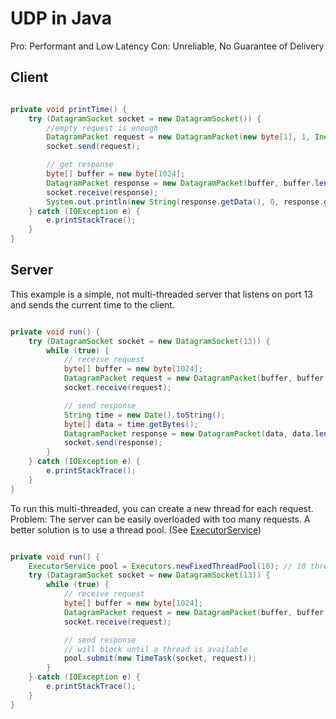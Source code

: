 # UDP in Java

Pro: Performant and Low Latency
Con: Unreliable, No Guarantee of Delivery

## Client

```java

private void printTime() {
    try (DatagramSocket socket = new DatagramSocket()) {
        //empty request is enough
        DatagramPacket request = new DatagramPacket(new byte[1], 1, InetAddress.getByName("time.nist.gov"), 13);
        socket.send(request);

        // get response
        byte[] buffer = new byte[1024];
        DatagramPacket response = new DatagramPacket(buffer, buffer.length);
        socket.receive(response);
        System.out.println(new String(response.getData(), 0, response.getLength()));
    } catch (IOException e) {
        e.printStackTrace();
    }
}

```

## Server

This example is a simple, not multi-threaded server that listens on port 13 and sends the current time to the client.

```java

private void run() {
    try (DatagramSocket socket = new DatagramSocket(13)) {
        while (true) {
            // receive request
            byte[] buffer = new byte[1024];
            DatagramPacket request = new DatagramPacket(buffer, buffer.length);
            socket.receive(request);

            // send response
            String time = new Date().toString();
            byte[] data = time.getBytes();
            DatagramPacket response = new DatagramPacket(data, data.length, request.getAddress(), request.getPort());
            socket.send(response);
        }
    } catch (IOException e) {
        e.printStackTrace();
    }
}

```

To run this multi-threaded, you can create a new thread for each request. Problem: The server can be easily overloaded with too many requests. A better solution is to use a thread pool. (See [ExecutorService](https://docs.oracle.com/javase/8/docs/api/java/util/concurrent/ExecutorService.html))

```java

private void run() {
    ExecutorService pool = Executors.newFixedThreadPool(10); // 10 threads
    try (DatagramSocket socket = new DatagramSocket(13)) {
        while (true) {
            // receive request
            byte[] buffer = new byte[1024];
            DatagramPacket request = new DatagramPacket(buffer, buffer.length);
            socket.receive(request);

            // send response
            // will block until a thread is available
            pool.submit(new TimeTask(socket, request));
        }
    } catch (IOException e) {
        e.printStackTrace();
    }
}
```
